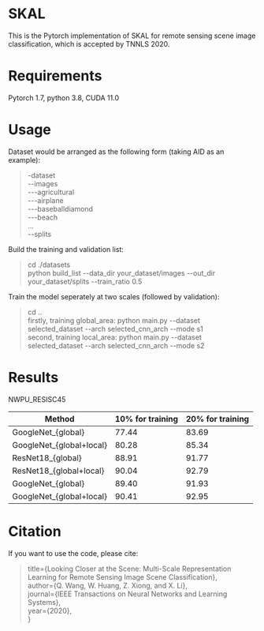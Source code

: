 # SKAL
This is the Pytorch implementation of SKAL for remote sensing scene image classification, which is accepted by TNNLS 2020.

# Requirements
Pytorch 1.7, python 3.8, CUDA 11.0  

# Usage
Dataset would be arranged as the following form (taking AID as an example):
> -dataset  
>   --images  
    ---agricultural  
    ---airplane  
    ---baseballdiamond  
    ---beach  
    ...  
>   --splits  
  
Build the training and validation list:
> cd ./datasets  
> python build_list  --data_dir your_dataset/images  --out_dir your_dataset/splits  --train_ratio 0.5  

Train the model seperately at two scales (followed by validation):  
> cd ..  
> firstly, training global_area: python main.py  --dataset selected_dataset  --arch selected_cnn_arch  --mode s1  
> second, training local_area:   python main.py  --dataset selected_dataset  --arch selected_cnn_arch  --mode s2  

# Results
NWPU_RESISC45  

|  Method                   | 10\% for training | 20\% for training |
|     ----                  |      ----         |      ----         |
| GoogleNet_{global}        |      77.44        |      83.69        |
| GoogleNet_{global+local}  |      80.28        |      85.34        |
| ResNet18_{global}         |      88.91        |      91.77        |
| ResNet18_{global+local}   |      90.04        |      92.79        |
| GoogleNet_{global}        |      89.40        |      91.93        |
| GoogleNet_{global+local}  |      90.41        |      92.95        |



# Citation
If you want to use the code, please cite: 
> title={Looking Closer at the Scene: Multi-Scale Representation Learning for Remote Sensing Image Scene Classification},  
> author={Q. Wang, W. Huang, Z. Xiong, and X. Li},  
> journal={IEEE Transactions on Neural Networks and Learning Systems},  
> year={2020},  
> }
